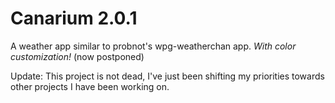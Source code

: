 # Canarium 2.0.1
A weather app similar to probnot's wpg-weatherchan app.
*With color customization!* (now postponed)


Update: This project is not dead, I've just been shifting my priorities towards other projects I have been working on.
